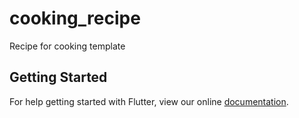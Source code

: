 # cooking_recipe

Recipe for cooking template

## Getting Started

For help getting started with Flutter, view our online
[documentation](https://flutter.io/).
